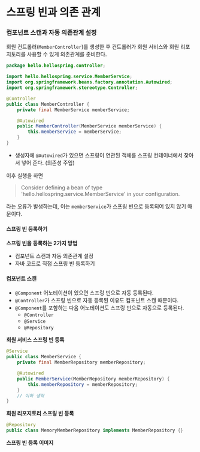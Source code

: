 # 스프링 빈과 의존 관계

### 컴포넌트 스캔과 자동 의존관계 설정

회원 컨트롤러(`MemberController`)를 생성한 후 컨트롤러가 회원 서비스와 회원 리포지토리를 사용할 수 있게 의존관계를 준비한다.

```java
package hello.hellospring.controller;

import hello.hellospring.service.MemberService;
import org.springframework.beans.factory.annotation.Autowired;
import org.springframework.stereotype.Controller;

@Controller
public class MemberController {
    private final MemberService memberService;

    @Autowired
    public MemberController(MemberService memberService) {
        this.memberService = memberService;
    }
}
```

- 생성자에 `@Autowired`가 있으면 스프링이 연관된 객체를 스프링 컨테이너에서 찾아서 넣어 준다. (의존성 주입)

이후 실행을 하면 

> Consider defining a bean of type 'hello.hellospring.service.MemberService' in
> your configuration.

라는 오류가 발생하는데, 이는 `memberService`가 스프링 빈으로 등록되어 있지 않기 때문이다.

#### 스프링 빈 등록하기

**스프링 빈을 등록하는 2가지 방법**

- 컴포넌트 스캔과 자동 의존관계 설정
- 자바 코드로 직접 스프링 빈 등록하기

#### 컴포넌트 스캔

- `@Component` 어노테이션이 있으면 스프링 빈으로 자동 등록된다.
- `@Controller`가 스프링 빈으로 자동 등록된 이유도 컴포넌트 스캔 때문이다.
- `@Component`를 포함하는 다음 어노테이션도 스프링 빈으로 자동으로 등록된다.
  - `@Controller`
  - `@Service`
  - `@Repository`

**회원 서비스 스프링 빈 등록**

```java
@Service
public class MemberService {
    private final MemberRepository memberRepository;

    @Autowired
    public MemberService(MemberRepository memberRepository) {
        this.memberRepository = memberRepository;
    }
    // 이하 생략
}
```

**회원 리포지토리 스프링 빈 등록**

```java
@Repository
public class MemoryMemberRepository implements MemberRepository {}
```

**스프링 빈 등록 이미지**
